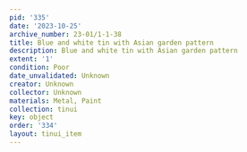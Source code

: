 ```yaml
---
pid: '335'
date: '2023-10-25'
archive_number: 23-01/1-1-38
title: Blue and white tin with Asian garden pattern
description: Blue and white tin with Asian garden pattern
extent: '1'
condition: Poor
date_unvalidated: Unknown
creator: Unknown
collector: Unknown
materials: Metal, Paint
collection: tinui
key: object
order: '334'
layout: tinui_item
---
```

